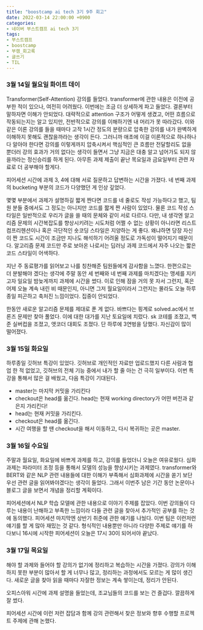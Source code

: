 ```yaml
---
title: "boostcamp ai tech 3기 9주 회고"
date: 2022-03-14 22:00:00 +0900
categories:
- 네이버 부스트캠프 ai tech 3기
tags:
- 부스트캠프
- boostcamp
- 부캠_회고록
- 글쓰기
- TIL
---
```


### 3월 14일 월요일 화이트 데이

Transformer(Self-Attention) 강의를 들었다. transformer에 관한 내용은 이전에 공부한 적이 있으나, 여전히 어려웠다. 이번에는 조금 더 상세하게 파고 들었다. 결론부터 말하자면 이해가 안되었다. 대략적으로 attention 구조가 어떻게 생겼고, 어떤 흐름으로 작동되는지는 알고 있지만, 전반적으로 강의를 이해하기엔 내 머리가 못 따라갔다. 이와 같은 이론 강의를 들을 때마다 고작 1시간 정도의 분량으로 압축한 강의를 내가 완벽하게 이해하지 못해도 괜찮을까라는 생각이 든다. 그러니까 애초에 이걸 이론적으로 하나하나 다 알아야 한다면 강의를 이렇게까지 압축시켜서 핵심적인 큰 흐름만 전달할리도 없을 뿐더러 강의 효과가 거의 없다는 생각이 들면서 그냥 지금은 대충 알고 넘어가도 되지 않을까라는 정신승리를 하게 된다. 아무튼 과제 제출이 끝난 목요일과 금요일부터 관련 자료로 더 공부해야 할게다.

피어세션 시간에 과제 3, 4에 대해 서로 질문하고 답변하는 시간을 가졌다. 네 번째 과제의 bucketing 부분의 코드가 다양했던 게 인상 깊었다. 

몇몇 부분에서 과제가 설명하길 짧게 짠다면 코드를 네 줄로도 작성 가능하다고 했고, 팀원 분들 중에서도 그 정도는 아니지만 코드를 짧게 짠 사람이 있었다. 물론 코드 작성 스타일은 일반적으로 우리가 글을 쓸 때의 문체와 같이 서로 다르다. 다만, 내 생각엔 알고리즘 문제의 시간복잡도를 향상시키려는 시도처럼 어쩔 수 없는 상황이 아니라면 리스트 컴프리헨션이나 혹은 극단적인 숏코딩 스타일은 지양하는 게 좋다. 왜냐하면 당장 자신이 짠 코드도 시간이 조금만 지나도 해석하기 어려울 정도로 가독성이 떨어지기 때문이다. 알고리즘 문제 코드만 주로 보아온 나로서는 딥러닝 과제 코드에서 자주 나오는 짧은 코드 스타일이 어색하다.

지난 주 동료평가를 읽어보고 나를 칭찬해준 팀원들에게 감사함을 느꼈다. 한편으로는 더 분발해야 겠다는 생각에 주말 동안 세 번째와 네 번째 과제를 마치겠다는 맹세를 지키고자 일요일 밤늦게까지 과제에 시간을 썼다. 이로 인해 잠을 거의 못 자서 그런지, 혹은 어제 오늘 계속 내린 비 때문인지, 아니면 그저 월요일이라서 그런지는 몰라도 오늘 하루종일 피곤하고 축처진 느낌이었다. 집중이 안되었다. 

한동안 새로운 알고리즘 문제를 제대로 푼 게 없다. 바쁘다는 핑계로 solved.ac에서 브론즈 문제만 찾아 풀었다. 이에 대한 대가를 지난 토요일에 치렀다. sk 코테를 조졌고, 백준 실버컵을 조졌고, 앳코더 대회도 조졌다. 단 하루에 3연벙을 당했다. 자신감이 많이 떨어졌다. 



### 3월 15일 화요일

하루종일 깃허브 특강이 있었다. 깃허브로 개인적인 자료만 업로드했지 다른 사람과 협업 한 적 없었고, 깃허브의 전체 기능 중에서 내가 할 줄 아는 건 극히 일부이다. 이번 특강을 통해서 많은 걸 배웠고, 다음 특강이 기대된다. 

- master는 마지막 커밋을 가리킨다
- checkout은 head를 옮긴다. head는 현재 working directory가 어떤 버전과 같은지 가리킨다!
- head는 현재 커밋을 가리킨다.
- checkout은 head를 옮긴다.
- 시간 여행을 할 땐 checkout을 해서 이동하고, 다시 복귀하는 곳은 master.


### 3월 16일 수요일

주말과 월요일, 화요일에 바쁘게 과제를 하고, 강의를 들었더니 오늘은 여유로웠다. 심화과제는 파라미터 조정 등을 통해서 모델의 성능을 향상시키는 과제였다. transformer와 BERT와 같은 NLP 관련 내용들에 대한 이해가 부족해서 심화과제에 시간을 쏟기 보단 우선 관련 글을 읽어봐야겠다는 생각이 들었다. 그래서 이번주 남은 기간 동안 논문이나 블로그 글을 보면서 개념을 정리할 계획이다. 

피어세션에서 NLP 학습 모델에 관한 내용으로 이야기 주제를 잡았다. 이번 강의들이 다루는 내용이 난해하고 부족한 느낌이라 다들 관련 글을 찾아서 추가적인 공부를 하는 것에 동의했다. 피어세션 마지막엔 상반기 취준에 관한 얘기를 나눴다. 이번 팀은 이런저런 얘기를 할 게 많아 재밌는 것 같다. 형식적인 내용뿐만 아니라 다양한 주제로 얘기를 하다보니 16시에 시작한 피어세션이 오늘은 17시 30이 되어서야 끝났다.


### 3월 17일 목요일

해야 할 과제와 들어야 할 강의가 없기에 정리하고 복습하는 시간을 가졌다. 강의가 이해하지 못한 부분이 많아서 할 게 너무나 많고, 정리하는 과정에서도 모르는 게 많이 생긴다. 새로운 글을 찾아 읽을 때마다 자잘한 정보는 계속 쌓이는데, 정리가 안된다. 

오피스아워 시간에 과제 설명을 들었는데, 조교님들의 코드를 보는 건 즐겁다. 깔끔하게 잘 썼다.

피어세션 시간에 이런 저런 잡담과 함께 강의 관련해서 찾은 정보와 향후 수행할 프로젝트 주제에 관해 논했다.

